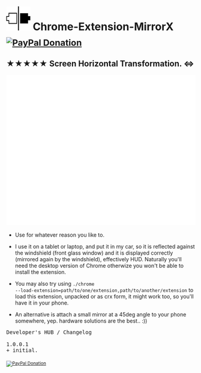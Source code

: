 <h1> <img src="resources/icon.png" height="64" width="64"/> Chrome-Extension-MirrorX &nbsp; <sub><a target="_blank" href="https://paypal.me/e1adkarak0" rel="nofollow"><img src="https://www.paypalobjects.com/webstatic/mktg/Logo/pp-logo-100px.png" width="60" height="16" border="0" alt="PayPal Donation"></a></sub></h1>

<h2>★★★★★ Screen Horizontal Transformation. ⇔︎</h2>

<img height="400" width="640" src="resources/screenshot_1.png"/>

- Use for whatever reason you like to.

- I use it on a tablet or laptop, and put it in my car, so it is reflected against the windshield (front glass window) and it is displayed correctly (mirrored again by the windshield), effectively HUD. Naturally you'll need the desktop version of Chrome otherwize you won't be able to install the extension.

- You may also try using <code>./chrome --load-extension=path/to/one/extension,path/to/another/extension</code> to load this extension, unpacked or as crx form, it might work too, so you'll have it in your phone.

- An alternative is attach a small mirror at a 45deg angle to your phone somewhere, yep. hardware solutions are the best.. :))

<pre>
Developer's HUB / Changelog

1.0.0.1
+ initial.
</pre>

<sub><a target="_blank" href="https://paypal.me/e1adkarak0" rel="nofollow"><img src="https://www.paypalobjects.com/webstatic/mktg/Logo/pp-logo-100px.png" width="60" height="16" border="0" alt="PayPal Donation"></a></sub>